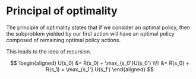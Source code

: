 # Principal of optimality

The principle of optimality states that if we consider an optimal policy, then the subproblem yielded by our first action will have an optimal policy composed of remaining optimal policy actions.

This leads to the idea of recursion.

$$
\begin{aligned}
U(s_0) &= R(s_0) + \max_{s_0'}U(s_0') \\\\
&= R(s_0) + R(s_1) + \max_{s_1'} U(s_1')
\end{aligned}
$$
